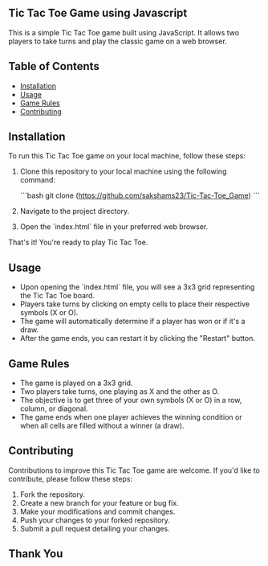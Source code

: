 ## Tic Tac Toe Game using Javascript

This is a simple Tic Tac Toe game built using JavaScript. It allows two players to take turns and play the classic game on a web browser.

## Table of Contents

- [Installation](#installation)
- [Usage](#usage)
- [Game Rules](#game-rules)
- [Contributing](#contributing)

## Installation

To run this Tic Tac Toe game on your local machine, follow these steps:

1. Clone this repository to your local machine using the following command:

   \`\`\`bash
   git clone (https://github.com/sakshams23/Tic-Tac-Toe_Game)
   \`\`\`

2. Navigate to the project directory.
   
3. Open the \`index.html\` file in your preferred web browser.

That's it! You're ready to play Tic Tac Toe.

## Usage

- Upon opening the \`index.html\` file, you will see a 3x3 grid representing the Tic Tac Toe board.
- Players take turns by clicking on empty cells to place their respective symbols (X or O).
- The game will automatically determine if a player has won or if it's a draw.
- After the game ends, you can restart it by clicking the "Restart" button.

## Game Rules

- The game is played on a 3x3 grid.
- Two players take turns, one playing as X and the other as O.
- The objective is to get three of your own symbols (X or O) in a row, column, or diagonal.
- The game ends when one player achieves the winning condition or when all cells are filled without a winner (a draw).

## Contributing

Contributions to improve this Tic Tac Toe game are welcome. If you'd like to contribute, please follow these steps:

1. Fork the repository.
2. Create a new branch for your feature or bug fix.
3. Make your modifications and commit changes.
4. Push your changes to your forked repository.
5. Submit a pull request detailing your changes.

## Thank You
